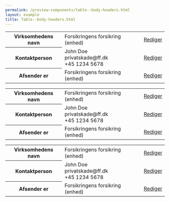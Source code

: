 ```yaml
--- 
permalink: /preview-components/table--body-headers.html
layout: example 
title: Table--body-headers.html
---
```

<div class="table--responsive-scroll">
    <table class="table table--borderless table--compact">
        <tbody>
            <tr>
                <th class="w-percent-md-30">Virksomhedens navn</th>
                <td>Forsikringens forsikring (enhed)</td>
                <td class="align-text-md-right"><a
                        href="/pages/eksempler/AES-erstatningssag/aes-1/">Rediger</a>
                </td>
            </tr>
            <tr>
                <th class="w-percent-md-30">Kontaktperson</th>
                <td>John Doe<br>privatskade@ff.dk<br>+45 1234 5678</td>
                <td class="align-text-md-right"><a
                        href="/pages/eksempler/AES-erstatningssag/aes-2/">Rediger</a>
                </td>
            </tr>
            <tr>
                <th class="w-percent-md-30">Afsender er</th>
                <td>Forsikringens forsikring (enhed)</td>
                <td class="align-text-md-right"><a
                        href="/pages/eksempler/AES-erstatningssag/aes-1/">Rediger</a>
                </td>
            </tr>
        </tbody>
    </table>
</div>

<div class="table--responsive-scroll mt-7">
    <table class="table table--compact">
        <tbody>
            <tr>
                <th class="w-percent-md-30">Virksomhedens navn</th>
                <td>Forsikringens forsikring (enhed)</td>
                <td class="align-text-md-right"><a
                        href="/pages/eksempler/AES-erstatningssag/aes-1/">Rediger</a>
                </td>
            </tr>
            <tr>
                <th class="w-percent-md-30">Kontaktperson</th>
                <td>John Doe<br>privatskade@ff.dk<br>+45 1234 5678</td>
                <td class="align-text-md-right"><a
                        href="/pages/eksempler/AES-erstatningssag/aes-2/">Rediger</a>
                </td>
            </tr>
            <tr>
                <th class="w-percent-md-30">Afsender er</th>
                <td>Forsikringens forsikring (enhed)</td>
                <td class="align-text-md-right"><a
                        href="/pages/eksempler/AES-erstatningssag/aes-1/">Rediger</a>
                </td>
            </tr>
        </tbody>
    </table>
</div>

<div class="table--responsive-scroll mt-7">
    <table class="table table--zebra table--compact">
        <tbody>
            <tr>
                <th class="w-percent-md-30">Virksomhedens navn</th>
                <td>Forsikringens forsikring (enhed)</td>
                <td class="align-text-md-right"><a
                        href="/pages/eksempler/AES-erstatningssag/aes-1/">Rediger</a>
                </td>
            </tr>
            <tr>
                <th class="w-percent-md-30">Kontaktperson</th>
                <td>John Doe<br>privatskade@ff.dk<br>+45 1234 5678</td>
                <td class="align-text-md-right"><a
                        href="/pages/eksempler/AES-erstatningssag/aes-2/">Rediger</a>
                </td>
            </tr>
            <tr>
                <th class="w-percent-md-30">Afsender er</th>
                <td>Forsikringens forsikring (enhed)</td>
                <td class="align-text-md-right"><a
                        href="/pages/eksempler/AES-erstatningssag/aes-1/">Rediger</a>
                </td>
            </tr>
        </tbody>
    </table>
</div>
